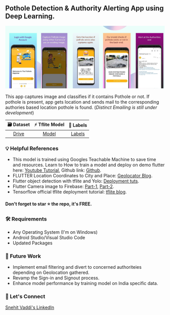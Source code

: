 
## Pothole Detection & Authority Alerting App using Deep Learning.
![FLutter APP UI](https://github.com/snehitvaddi/PotholeAlert/blob/master/Untitled%20design.jpg)

This app captures image and classifies if it contains Pothole or not. If pothole is present, app gets location and sends mail to the corresponding authories based location pothole is found. (<i>Distinct Emailing is still under development</i>)

|🗃 Dataset|⚡ Tflite Model |📑 Labels|
|:-:|:-:|:-:|
|[Drive](https://drive.google.com/drive/folders/11ywgGuEDeMYVaoiP8SegzKVuxIfu3JCi?usp=sharing)|[Model](https://github.com/snehitvaddi/PotholeAlert/blob/master/assets/colab-pothole.tflite)|[Labels](https://github.com/snehitvaddi/PotholeAlert/blob/master/assets/labels.txt)|

### 💡 Helpful References
* This model is trained using Googles Teachable Machine to save time and resources. Learn to How to train a model and deploy on demo flutter here: [Youtube Tutorial](https://www.youtube.com/watch?v=-5kUv47xKy0), Github link: [Github](https://github.com/theindianappguy/machine_learning_flutter_app).
* FLUTTER Location Coordinates to City and Place: [Geolocator Blog](https://www.digitalocean.com/community/tutorials/flutter-geolocator-plugin).
* Flutter object detection with tflite and Yolo: [Deployment tuts](https://www.youtube.com/watch?v=0pYh7Js4GM8).
* Flutter Camera image to Firebase: [Part-1](https://www.youtube.com/watch?v=aBoYbMBTu7s), [Part-2](https://www.youtube.com/watch?v=GQ8iaKSSyDI).
* Tensorflow official tflite deployment tutorial: [tflite blog](https://blog.tensorflow.org/2020/09/how-to-create-cartoonizer-with-tf-lite.html?m=1).

#### Don't forget to star ⭐ the repo, it's FREE.

### 🛠 Requirements
- Any Operating System (I'm on Windows)
- Android Studio/Visual Studio Code
- Updated Packages

### 🧠 Future Work
* Implement email filtering and divert to concerned authoriteies depending on Geolocation gathered.
* Revamp the Sign-in and Signout process.
* Enhance model performance by training model on India specific data. 

### 🤝 Let's Connect
[Snehit Vaddi's LinkedIn](https://www.linkedin.com/in/snehitvaddi/)
